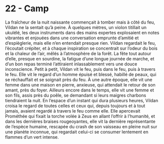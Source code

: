 # 22 - Camp

La fraîcheur de la nuit naissante commençait à tomber mais à côté du feu, Vildan ne la sentait qu’à peine. À quelques mètres, un violon titillait un ukulélé, les deux instruments dans des mains expertes explosaient en notes vibrantes et enjouées dans une conversation emprunte d’amitié et d’espièglerie, mais elle n’en entendait presque rien. Vildan regardait le feu, l’écoutait crépiter, et à chaque inspiration se concentrait sur l’odeur du bois et la chaleur de l’air, mêlés à l’atmosphère de la forêt. La fête tout autour d’elle, presque en sourdine, la fatigue d’une longue journée de marche, et d’un bon repas terminé l’attiraient inlassablement vers une douce inconscience. Petit à petit, Vildan vit le feu, puis dans le feu, puis à travers le feu. Elle vit le regard d’un homme épuisé et blessé, habillé de peaux, qui se réchauffait et se soignait près du feu. À une autre époque, elle vit une femme dans une maison en pierre, anxieuse, qui attendait le retour de son amant, près du foyer. Ailleurs encore dans le temps, elle vit une femme et son fils, assis près du poêle, se demandant si leurs maigres charbons tiendraient la nuit. En l’espace d’un instant qui dura plusieurs heures, Vildan croisa le regard de toutes celles et ceux qui, depuis toujours et à tout jamais, avaient regardé à travers le feu comme elle. Elle apercevait Prométhée qui fixait la torche volée à Zeus en allant l’offrir à l’humanité, et dans les dernières braises rougeoyantes, elle vit la dernière représentante de l’espèce humaine, rescapée du crash de son vaisseau en pleine nuit sur une planète inconnue, qui regardait celui-ci se consumer lentement en flammes d’un vert intense.